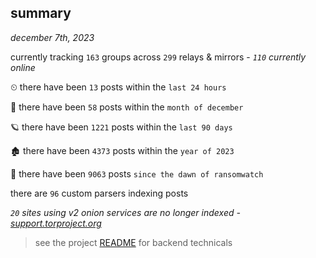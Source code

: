 
## summary
_december 7th, 2023_

currently tracking `163` groups across `299` relays & mirrors - _`110` currently online_

⏲ there have been `13` posts within the `last 24 hours`

🦈 there have been `58` posts within the `month of december`

🪐 there have been `1221` posts within the `last 90 days`

🏚 there have been `4373` posts within the `year of 2023`

🦕 there have been `9063` posts `since the dawn of ransomwatch`

there are `96` custom parsers indexing posts

_`20` sites using v2 onion services are no longer indexed - [support.torproject.org](https://support.torproject.org/onionservices/v2-deprecation/)_

> see the project [README](https://github.com/joshhighet/ransomwatch#ransomwatch--) for backend technicals
